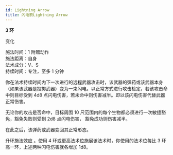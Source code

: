 ```yaml
---
id: Lightning Arrow
title: 闪电箭Lightning Arrow
---
```


**3 环**

变化

施法时间：1 附赠动作  
施法距离：自身  
法术成分：V、S  
持续时间：专注，至多 1 分钟

你在法术持续时间内下一次进行的远程武器攻击时，该武器的弹药或该武器本身（如果该武器是投掷武器）变为一束闪电。以正常方式进行攻击检定，若该攻击命中则目标受到 4d8
点闪电伤害，若未命中则伤害减半。即以该闪电伤害代替武器正常伤害。

无论你的攻击是否命中，目标周围 10 尺范围内的每个生物都必须进行一次敏捷豁免，豁免失败则受到 2d8 点闪电伤害，
豁免成功则伤害减半。

在此之后，该弹药或武器变回其正常形态。

升环施法效应
。使用 4 环或更高法术位施展该法术时，你使用的法术位每比 3 环高一环，上述两种闪电伤害就各增加
1d8。
